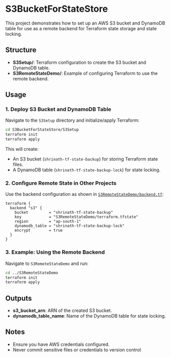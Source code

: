 # S3BucketForStateStore

This project demonstrates how to set up an AWS S3 bucket and DynamoDB table for use as a remote backend for Terraform state storage and state locking.

## Structure

- **S3Setup/**: Terraform configuration to create the S3 bucket and DynamoDB table.
- **S3RemoteStateDemo/**: Example of configuring Terraform to use the remote backend.

## Usage

### 1. Deploy S3 Bucket and DynamoDB Table

Navigate to the `S3Setup` directory and initialize/apply Terraform:

```sh
cd S3BucketForStateStore/S3Setup
terraform init
terraform apply
```

This will create:
- An S3 bucket (`shrinath-tf-state-backup`) for storing Terraform state files.
- A DynamoDB table (`shrinath-tf-state-backup-lock`) for state locking.

### 2. Configure Remote State in Other Projects

Use the backend configuration as shown in [`S3RemoteStateDemo/backend.tf`](S3BucketForStateStore/S3RemoteStateDemo/backend.tf):

```hcl
terraform {
  backend "s3" {
    bucket         = "shrinath-tf-state-backup"
    key            = "S3RemoteStateDemo/terraform.tfstate"
    region         = "ap-south-1"
    dynamodb_table = "shrinath-tf-state-backup-lock"
    encrypt        = true
  }
}
```

### 3. Example: Using the Remote Backend

Navigate to `S3RemoteStateDemo` and run:

```sh
cd ../S3RemoteStateDemo
terraform init
terraform apply
```

## Outputs

- **s3_bucket_arn**: ARN of the created S3 bucket.
- **dynamodb_table_name**: Name of the DynamoDB table for state locking.

## Notes

- Ensure you have AWS credentials configured.
- Never commit sensitive files or credentials to version control